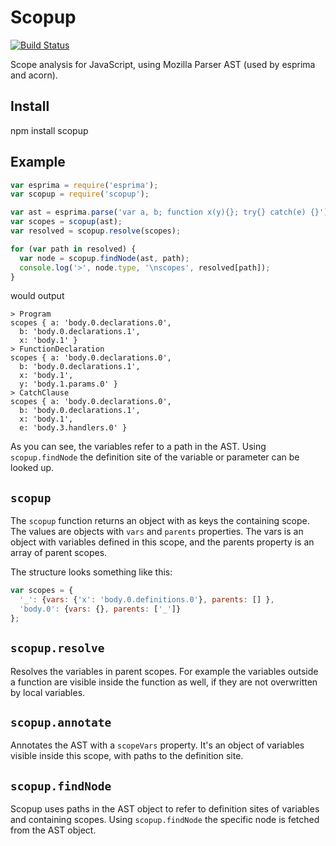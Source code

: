 Scopup
======

[![Build Status](https://travis-ci.org/arian/scopup.png)](https://travis-ci.org/arian/scopup)

Scope analysis for JavaScript, using Mozilla Parser AST (used by esprima and acorn).

Install
-------

  npm install scopup

Example
-------

```js
var esprima = require('esprima');
var scopup = require('scopup');

var ast = esprima.parse('var a, b; function x(y){}; try{} catch(e) {}');
var scopes = scopup(ast);
var resolved = scopup.resolve(scopes);

for (var path in resolved) {
  var node = scopup.findNode(ast, path);
  console.log('>', node.type, '\nscopes', resolved[path]);
}
```

would output

```
> Program
scopes { a: 'body.0.declarations.0',
  b: 'body.0.declarations.1',
  x: 'body.1' }
> FunctionDeclaration
scopes { a: 'body.0.declarations.0',
  b: 'body.0.declarations.1',
  x: 'body.1',
  y: 'body.1.params.0' }
> CatchClause
scopes { a: 'body.0.declarations.0',
  b: 'body.0.declarations.1',
  x: 'body.1',
  e: 'body.3.handlers.0' }
```

As you can see, the variables refer to a path in the AST.  Using
`scopup.findNode` the definition site of the variable or parameter can be
looked up.


`scopup`
------

The `scopup` function returns an object with as keys the containing scope. The
values are objects with `vars` and `parents` properties. The vars is an object
with variables defined in this scope, and the parents property is an array of
parent scopes.

The structure looks something like this:

```js
var scopes = {
  '_': {vars: {'x': 'body.0.definitions.0'}, parents: [] },
  'body.0': {vars: {}, parents: ['_']}
};
```

`scopup.resolve`
----------------

Resolves the variables in parent scopes. For example the variables outside a
function are visible inside the function as well, if they are not overwritten
by local variables.

`scopup.annotate`
-----------------

Annotates the AST with a `scopeVars` property. It's an object of variables
visible inside this scope, with paths to the definition site.

`scopup.findNode`
-----------------

Scopup uses paths in the AST object to refer to definition sites of variables
and containing scopes.  Using `scopup.findNode` the specific node is fetched
from the AST object.
